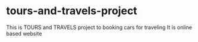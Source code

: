 # tours-and-travels-project
This is TOURS and TRAVELS project 
to booking cars for traveling 
It is online based website
